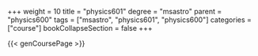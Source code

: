 +++
weight = 10
title = "physics601"
degree = "msastro"
parent = "physics600"
tags = ["msastro", "physics601", "physics600"]
categories = ["course"]
bookCollapseSection = false
+++

{{< genCoursePage >}}
